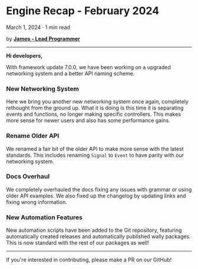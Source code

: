 # Engine Recap - February 2024
March 1, 2024 · 1 min read

by **[James - Lead Programmer](https://github.com/lolmansReturn)**

---

**Hi developers,**

With framework update 7.0.0, we have been working on a upgraded networking system and a better API naming scheme.

### New Networking System

Here we bring you another new networking system once again, completely rethought from the ground up. What it is doing is this time it is separating events and functions, no longer making specific controllers. This makes more sense for newer users and also has some performance gains.

### Rename Older API

We renamed a fair bit of the older API to make more sense with the latest standards. This includes renaming `Signal` to `Event` to have parity with our networking system.

### Docs Overhaul

We completely overhauled the docs fixing any issues with grammar or using older API examples. We also fixed up the changelog by updating links and fixing wrong information.

### New Automation Features

New automation scripts have been added to the Git repository, featuring automatically created releases and automatically published wally packages. This is now standard with the rest of our packages as well!

---

If you're interested in contributing, please make a PR on our GitHub!